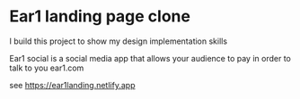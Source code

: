# Ear1 landing page clone

I build this project to show my design implementation skills

Ear1 social is a social media app that allows your audience to pay in order to talk to you ear1.com

see https://ear1landing.netlify.app
